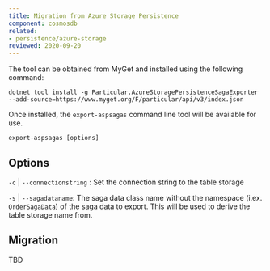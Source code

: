 ```yaml
---
title: Migration from Azure Storage Persistence
component: cosmosdb
related:
- persistence/azure-storage
reviewed: 2020-09-20
---
```


The tool can be obtained from MyGet and installed using the following command:

```
dotnet tool install -g Particular.AzureStoragePersistenceSagaExporter --add-source=https://www.myget.org/F/particular/api/v3/index.json
```

Once installed, the `export-aspsagas` command line tool will be available for use.

`export-aspsagas [options]`

## Options
 
`-c` | `--connectionstring` : Set the connection string to the table storage

`-s` | `--sagadataname`: The saga data class name without the namespace (i.ex. `OrderSagaData`) of the saga data to export. This will be used to derive the table storage name from.

## Migration

TBD